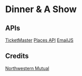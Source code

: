 # Dinner & A Show

## APIs

[TicketMaster](https://developer.ticketmaster.com/products-and-docs/apis/getting-started/)
[Places API](https://developers.google.com/maps/documentation/places/web-service)
[EmailJS](https://www.emailjs.com/docs/introduction/how-does-emailjs-work/)

## Credits

[Northwestern Mutual](https://www.northwesternmutual.com/life-and-money/a-guide-to-splitting-the-dinner-bill-with-friends/)


